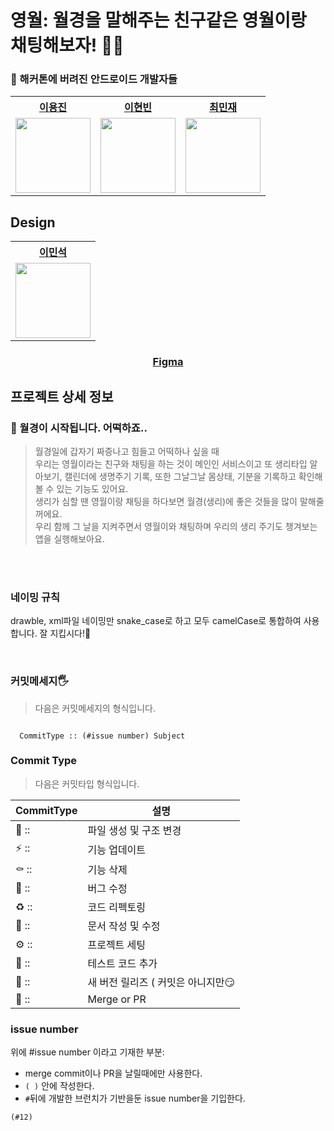 # 영월: 월경을 말해주는 친구같은 영월이랑 채팅해보자! 🚀🌙

### 🤕 해커톤에 버려진 안드로이드 개발자들

<div align="center">
    <table>
        <th><a href="https://github.com/leesin0222">이용진</a></th>
        <th><a href="https://github.com/leehyeonbin">이현빈</a></th>
        <th><a href="https://github.com/snack655">최민재</a></th>
        <tr>
            <td>
                <img src="https://user-images.githubusercontent.com/90879448/188762378-6fc7afce-8e99-4905-a8c0-5feb86aecc4f.jpg" width='120' />
            </td>
            <td>
                <img src="https://avatars.githubusercontent.com/u/82383983?v=4" width='120' />
            </td>
            <td>
                <img src="https://avatars.githubusercontent.com/u/80940200?v=4" width='120' />
            </td>
        </tr>
    </table>
</div>
        
## Design 
<div align="center"> 
<table> 
<th>
<a href="https://github.com/MinSeok0123">이민석</a>
</th> 
<tr> 
<td> <img src="https://avatars.githubusercontent.com/u/80371412?v=4" width='120' />
 </td>
 </tr> 
 </table>
    
### [Figma](https://www.figma.com/file/IQmEd7FhGZZ1ks9TBz1L8R/2022-%EC%97%B0%ED%95%A9-%ED%95%B4%EC%BB%A4%ED%86%A4-Team.%EC%98%81%EC%9B%94?node-id=86%3A2) 
 </div>

## 프로젝트 상세 정보

### 📡 월경이 시작됩니다. 어떡하죠..

> 월경일에 갑자기 짜증나고 힘들고 어떡하나 싶을 때 <br>
> 우리는 영월이라는 친구와 채팅을 하는 것이 메인인 서비스이고 또 생리타입 알아보기, 캘린더에 생명주기 기록, 또한 그날그날 몸상태, 기분을 기록하고 확인해볼 수 있는 기능도 있어요. <br>
> 생리가 심할 땐 영월이랑 채팅을 하다보면 월경(생리)에 좋은 것들을 많이 말해줄꺼에요. <br>
> 우리 함께 그 날을 지켜주면서 영월이와 채팅하며 우리의 생리 주기도 챙겨보는 앱을 실행해보아요.

<br>
<br>

### 네이밍 규칙

drawble, xml파일 네이밍만 snake_case로 하고
모두 camelCase로 통합하여 사용합니다.
잘 지킵시다!🤔

<br>

### 커밋메세지🖐️

> 다음은 커밋메세지의 형식입니다.

```

  CommitType :: (#issue number) Subject

```

### Commit Type

> 다음은 커밋타입 형식입니다.

| CommitType | 설명                               |
| ---------- | ---------------------------------- |
| 📑 ::      | 파일 생성 및 구조 변경             |
| ⚡️ ::     | 기능 업데이트                      |
| ⚰️ ::      | 기능 삭제                          |
| 🐛 ::      | 버그 수정                          |
| ♻️ ::      | 코드 리펙토링                      |
| 📝 ::      | 문서 작성 및 수정                  |
| ⚙️ ::      | 프로젝트 세팅                      |
| 🧪 ::      | 테스트 코드 추가                   |
| 🚀 ::      | 새 버전 릴리즈 ( 커밋은 아니지만😏 |
| 🔀 ::      | Merge or PR                        |

### issue number

위에 #issue number 이라고 기재한 부분:

- merge commit이나 PR을 날릴때에만 사용한다.
- `( )` 안에 작성한다.
- `#`뒤에 개발한 브런치가 기반을둔 issue number을 기입한다.

```
(#12)
```

